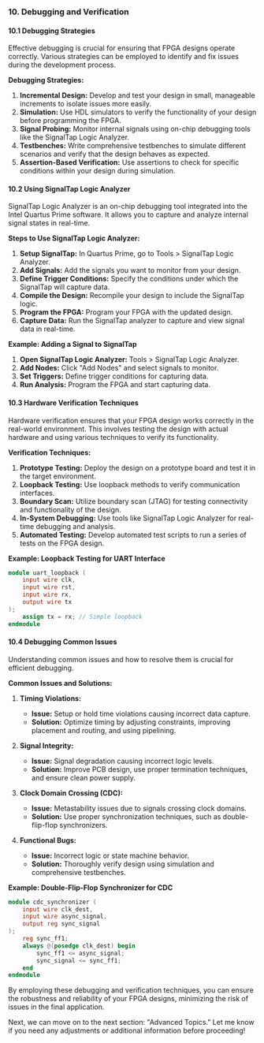 ### 10. Debugging and Verification

#### 10.1 Debugging Strategies
Effective debugging is crucial for ensuring that FPGA designs operate correctly. Various strategies can be employed to identify and fix issues during the development process.

**Debugging Strategies:**
1. **Incremental Design:** Develop and test your design in small, manageable increments to isolate issues more easily.
2. **Simulation:** Use HDL simulators to verify the functionality of your design before programming the FPGA.
3. **Signal Probing:** Monitor internal signals using on-chip debugging tools like the SignalTap Logic Analyzer.
4. **Testbenches:** Write comprehensive testbenches to simulate different scenarios and verify that the design behaves as expected.
5. **Assertion-Based Verification:** Use assertions to check for specific conditions within your design during simulation.

#### 10.2 Using SignalTap Logic Analyzer
SignalTap Logic Analyzer is an on-chip debugging tool integrated into the Intel Quartus Prime software. It allows you to capture and analyze internal signal states in real-time.

**Steps to Use SignalTap Logic Analyzer:**
1. **Setup SignalTap:** In Quartus Prime, go to Tools > SignalTap Logic Analyzer.
2. **Add Signals:** Add the signals you want to monitor from your design.
3. **Define Trigger Conditions:** Specify the conditions under which the SignalTap will capture data.
4. **Compile the Design:** Recompile your design to include the SignalTap logic.
5. **Program the FPGA:** Program your FPGA with the updated design.
6. **Capture Data:** Run the SignalTap analyzer to capture and view signal data in real-time.

**Example: Adding a Signal to SignalTap**
1. **Open SignalTap Logic Analyzer:** Tools > SignalTap Logic Analyzer.
2. **Add Nodes:** Click "Add Nodes" and select signals to monitor.
3. **Set Triggers:** Define trigger conditions for capturing data.
4. **Run Analysis:** Program the FPGA and start capturing data.

#### 10.3 Hardware Verification Techniques
Hardware verification ensures that your FPGA design works correctly in the real-world environment. This involves testing the design with actual hardware and using various techniques to verify its functionality.

**Verification Techniques:**
1. **Prototype Testing:** Deploy the design on a prototype board and test it in the target environment.
2. **Loopback Testing:** Use loopback methods to verify communication interfaces.
3. **Boundary Scan:** Utilize boundary scan (JTAG) for testing connectivity and functionality of the design.
4. **In-System Debugging:** Use tools like SignalTap Logic Analyzer for real-time debugging and analysis.
5. **Automated Testing:** Develop automated test scripts to run a series of tests on the FPGA design.

**Example: Loopback Testing for UART Interface**
```verilog
module uart_loopback (
    input wire clk,
    input wire rst,
    input wire rx,
    output wire tx
);
    assign tx = rx; // Simple loopback
endmodule
```

#### 10.4 Debugging Common Issues
Understanding common issues and how to resolve them is crucial for efficient debugging.

**Common Issues and Solutions:**
1. **Timing Violations:**
   - **Issue:** Setup or hold time violations causing incorrect data capture.
   - **Solution:** Optimize timing by adjusting constraints, improving placement and routing, and using pipelining.

2. **Signal Integrity:**
   - **Issue:** Signal degradation causing incorrect logic levels.
   - **Solution:** Improve PCB design, use proper termination techniques, and ensure clean power supply.

3. **Clock Domain Crossing (CDC):**
   - **Issue:** Metastability issues due to signals crossing clock domains.
   - **Solution:** Use proper synchronization techniques, such as double-flip-flop synchronizers.

4. **Functional Bugs:**
   - **Issue:** Incorrect logic or state machine behavior.
   - **Solution:** Thoroughly verify design using simulation and comprehensive testbenches.

**Example: Double-Flip-Flop Synchronizer for CDC**
```verilog
module cdc_synchronizer (
    input wire clk_dest,
    input wire async_signal,
    output reg sync_signal
);
    reg sync_ff1;
    always @(posedge clk_dest) begin
        sync_ff1 <= async_signal;
        sync_signal <= sync_ff1;
    end
endmodule
```

By employing these debugging and verification techniques, you can ensure the robustness and reliability of your FPGA designs, minimizing the risk of issues in the final application.

Next, we can move on to the next section: "Advanced Topics." Let me know if you need any adjustments or additional information before proceeding!